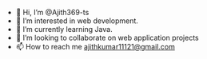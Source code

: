 - 👋 Hi, I’m @Ajith369-ts
- 👀 I’m interested in web development.
- 🌱 I’m currently learning Java.
- 💞️ I’m looking to collaborate on web application projects
- 📫 How to reach me ajithkumar11121@gmail.com
